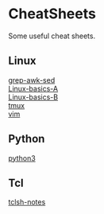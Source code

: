 # CheatSheets
Some useful cheat sheets.

## Linux
[grep-awk-sed](grep_awk_sed.pdf)<br>
[Linux-basics-A](Linux_command_line_basics_01.pdf)<br>
[Linux-basics-B](Linux_command_line_basics_02.pdf)<br>
[tmux](tmux.pdf)<br>
[vim](vim-cheatsheet.pdf)<br>

## Python
[python3](Python_basics.pdf)<br>

## Tcl
[tclsh-notes](Tcl_basics.txt)<br>
